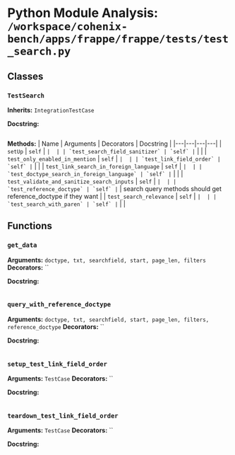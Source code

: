 # Python Module Analysis: `/workspace/cohenix-bench/apps/frappe/frappe/tests/test_search.py`

## Classes

### `TestSearch`
**Inherits:** `IntegrationTestCase`


**Docstring:**
```

```

**Methods:**
| Name | Arguments | Decorators | Docstring |
|---|---|---|---|
| `setUp` | `self` | `` |  |
| `test_search_field_sanitizer` | `self` | `` |  |
| `test_only_enabled_in_mention` | `self` | `` |  |
| `test_link_field_order` | `self` | `` |  |
| `test_link_search_in_foreign_language` | `self` | `` |  |
| `test_doctype_search_in_foreign_language` | `self` | `` |  |
| `test_validate_and_sanitize_search_inputs` | `self` | `` |  |
| `test_reference_doctype` | `self` | `` | search query methods should get reference_doctype if they want |
| `test_search_relevance` | `self` | `` |  |
| `test_search_with_paren` | `self` | `` |  |





## Functions

### `get_data`
**Arguments:** `doctype, txt, searchfield, start, page_len, filters`
**Decorators:** ``

**Docstring:**
```

```
### `query_with_reference_doctype`
**Arguments:** `doctype, txt, searchfield, start, page_len, filters, reference_doctype`
**Decorators:** ``

**Docstring:**
```

```
### `setup_test_link_field_order`
**Arguments:** `TestCase`
**Decorators:** ``

**Docstring:**
```

```
### `teardown_test_link_field_order`
**Arguments:** `TestCase`
**Decorators:** ``

**Docstring:**
```

```

